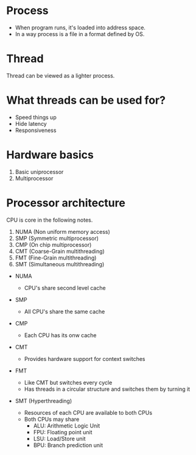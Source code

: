 # Process

- When program runs, it's loaded into address space. 
- In a way process is a file in a format defined by OS.

# Thread

Thread can be viewed as a lighter process.


# What threads can be used for?

* Speed things up
* Hide latency
* Responsiveness

# Hardware basics

1. Basic uniprocessor
2. Multiprocessor

# Processor architecture

CPU is core in the following notes.

1. NUMA (Non uniform memory access)
2. SMP (Symmetric multiprocessor)
3. CMP (On chip multiprocessor)
4. CMT (Coarse-Grain multithreading)
5. FMT (Fine-Grain multithreading)
6. SMT (Simultaneous multithreading)


* NUMA
    * CPU's share second level cache
  
* SMP
   * All CPU's share the same cache 
   
* CMP
   * Each CPU has its onw cache

* CMT
   * Provides hardware support for context switches
   
* FMT
   * Like CMT but switches every cycle
   * Has threads in a circular structure and switches them by turning it

* SMT (Hyperthreading)
   * Resources of each CPU are available to both CPUs 
   * Both CPUs may share
      * ALU: Arithmetic Logic Unit
      * FPU: Floating point unit
      * LSU: Load/Store unit
      * BPU: Branch prediction unit 
   